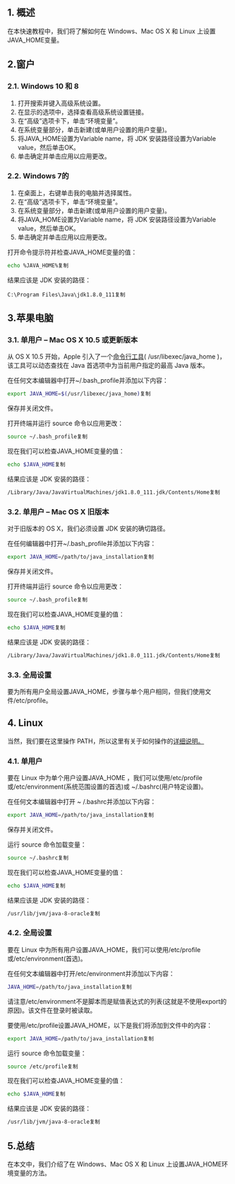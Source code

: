 ## 1. 概述

在本快速教程中，我们将了解如何在 Windows、Mac OS X 和 Linux 上设置JAVA_HOME变量。

## 2.窗户

### 2.1. Windows 10 和 8

1.  打开搜索并键入高级系统设置。
2.  在显示的选项中，选择查看高级系统设置链接。
3.  在“高级”选项卡下，单击“环境变量”。
4.  在系统变量部分，单击新建(或单用户设置的用户变量)。
5.  将JAVA_HOME设置为Variable name，将 JDK 安装路径设置为Variable value，然后单击OK。
6.  单击确定并单击应用以应用更改。

### 2.2. Windows 7的

1.  在桌面上，右键单击我的电脑并选择属性。
2.  在“高级”选项卡下，单击“环境变量”。
3.  在系统变量部分，单击新建(或单用户设置的用户变量)。
4.  将JAVA_HOME设置为Variable name，将 JDK 安装路径设置为Variable value，然后单击OK。
5.  单击确定并单击应用以应用更改。

打开命令提示符并检查JAVA_HOME变量的值：

```bash
echo %JAVA_HOME%复制
```

结果应该是 JDK 安装的路径：

```shell
C:\Program Files\Java\jdk1.8.0_111复制
```

## 3.苹果电脑

### 3.1. 单用户 – Mac OS X 10.5 或更新版本

从 OS X 10.5 开始，Apple 引入了一个[命令行工具](https://developer.apple.com/library/content/qa/qa1170/_index.html)( /usr/libexec/java_home )，该工具可以动态查找在 Java 首选项中为当前用户指定的最高 Java 版本。

在任何文本编辑器中打开~/.bash_profile并添加以下内容：

```bash
export JAVA_HOME=$(/usr/libexec/java_home)复制
```

保存并关闭文件。

打开终端并运行 source 命令以应用更改：

```bash
source ~/.bash_profile复制
```

现在我们可以检查JAVA_HOME变量的值：

```bash
echo $JAVA_HOME复制
```

结果应该是 JDK 安装的路径：

```bash
/Library/Java/JavaVirtualMachines/jdk1.8.0_111.jdk/Contents/Home复制
```

### 3.2. 单用户 – Mac OS X 旧版本

对于旧版本的 OS X，我们必须设置 JDK 安装的确切路径。

在任何编辑器中打开~/.bash_profile并添加以下内容：

```bash
export JAVA_HOME=/path/to/java_installation复制
```

保存并关闭文件。

打开终端并运行 source 命令以应用更改：

```bash
source ~/.bash_profile复制
```

现在我们可以检查JAVA_HOME变量的值：

```bash
echo $JAVA_HOME复制
```

结果应该是 JDK 安装的路径：

```bash
/Library/Java/JavaVirtualMachines/jdk1.8.0_111.jdk/Contents/Home复制
```

### 3.3. 全局设置

要为所有用户全局设置JAVA_HOME，步骤与单个用户相同，但我们使用文件/etc/profile。

## 4. Linux

当然，我们要在这里操作 PATH，所以这里有关于如何操作的[详细说明。](https://www.baeldung.com/linux/path-variable)

### 4.1. 单用户

要在 Linux 中为单个用户设置JAVA_HOME ，我们可以使用/etc/profile或/etc/environment(系统范围设置的首选)或 ~/.bashrc(用户特定设置)。

在任何文本编辑器中打开 ~ /.bashrc并添加以下内容：

```bash
export JAVA_HOME=/path/to/java_installation复制
```

保存并关闭文件。

运行 source 命令加载变量：

```bash
source ~/.bashrc复制
```

现在我们可以检查JAVA_HOME变量的值：

```bash
echo $JAVA_HOME复制
```

结果应该是 JDK 安装的路径：

```bash
/usr/lib/jvm/java-8-oracle复制
```

### 4.2. 全局设置

要在 Linux 中为所有用户设置JAVA_HOME，我们可以使用/etc/profile或/etc/environment(首选)。

在任何文本编辑器中打开/etc/environment并添加以下内容：

```bash
JAVA_HOME=/path/to/java_installation复制
```

请注意/etc/environment不是脚本而是赋值表达式的列表(这就是不使用export的原因)。该文件在登录时被读取。

要使用/etc/profile设置JAVA_HOME，以下是我们将添加到文件中的内容：

```bash
export JAVA_HOME=/path/to/java_installation复制
```

运行 source 命令加载变量：

```bash
source /etc/profile复制
```

现在我们可以检查JAVA_HOME变量的值：

```bash
echo $JAVA_HOME复制
```

结果应该是 JDK 安装的路径：

```bash
/usr/lib/jvm/java-8-oracle复制
```

## 5.总结

在本文中，我们介绍了在 Windows、Mac OS X 和 Linux 上设置JAVA_HOME环境变量的方法。